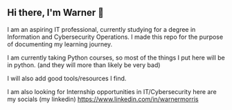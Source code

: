 ## Hi there, I'm Warner 👋
I am an aspiring IT professional, currently studying for a degree in Information and Cybersecurity Operations. 
I made this repo for the purpose of documenting my learning journey.

I am currently taking Python courses, so most of the things I put here will be in python. (and they will more than likely be very bad)


I will also add good tools/resources I find.

I am also looking for Internship opportunities in IT/Cybersecurity
here are my socials (my linkedin)
https://www.linkedin.com/in/warnermorris

<!--
**wamorris86/wamorris86** is a ✨ _special_ ✨ repository because its `README.md` (this file) appears on your GitHub profile.

Here are some ideas to get you started:

- 🔭 I’m currently working on ...
- 🌱 I’m currently learning ...
- 👯 I’m looking to collaborate on ...
- 🤔 I’m looking for help with ...
- 💬 Ask me about ...
- 📫 How to reach me: ...
- 😄 Pronouns: ...
- ⚡ Fun fact: ...
-->
